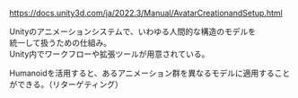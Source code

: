 https://docs.unity3d.com/ja/2022.3/Manual/AvatarCreationandSetup.html

Unityのアニメーションシステムで、いわゆる人間的な構造のモデルを  
統一して扱うための仕組み。  
Unity内でワークフローや拡張ツールが用意されている。

Humanoidを活用すると、あるアニメーション群を異なるモデルに適用することができる。（リターゲティング）
